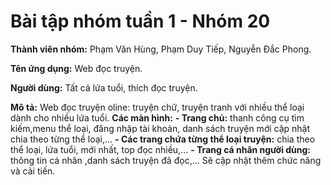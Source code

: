 
# Bài tập nhóm tuần 1 - Nhóm 20
**Thành viên nhóm:** Phạm Văn Hùng, Phạm Duy Tiếp, Nguyễn Đắc Phong.

**Tên ứng dụng:** Web đọc truyện.

**Người dùng:** Tất cả lứa tuổi, thích đọc truyện.

**Mô tả:** Web đọc truyện oline: truyện chữ, truyện tranh với nhiều thể loại dành cho nhiều lứa tuổi. 
**Các màn hình:** 
  **- Trang chủ:** thanh công cụ tìm kiếm,menu thể loại, đăng nhập tài khoản, danh sách truyện mới cập nhật chia theo từng thể loại,...
  **- Các trang chứa từng thể loại truyện:** chia theo thể loại, lứa tuổi, mới nhất, top đọc nhiều,...
  **- Trang cá nhân người dùng:** thông tin cá nhân ,danh sách truyện đã đọc,...
Sẽ cập nhật thêm chức năng và cải tiến.

